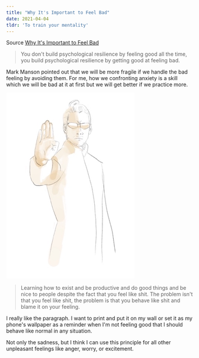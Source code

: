```yaml
---
title: "Why It's Important to Feel Bad"
date: 2021-04-04
tldr: 'To train your mentality'
---
```


Source [Why It's Important to Feel Bad](https://youtu.be/c3uoyCNIa5c)

> You don't build psychological resilience by feeling good all the time, you build psychological resilience by getting good at feeling bad.

Mark Manson pointed out that we will be more fragile if we handle the bad feeling by avoiding them. For me, how we confronting anxiety is a skill which we will be bad at it at first but we will get better if we practice more.

![A Man Who Can Stop Bullets](./neo.JPG)

> Learning how to exist and be productive and do good things and be nice to people despite the fact that you feel like shit. The problem isn't that you feel like shit, the problem is that you behave like shit and blame it on your feeling.

I really like the paragraph. I want to print and put it on my wall or set it as my phone's wallpaper as a reminder when I'm not feeling good that I should behave like normal in any situation.

Not only the sadness, but I think I can use this principle for all other unpleasant feelings like anger, worry, or excitement.
